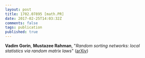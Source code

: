 ```yaml
---
layout: post
title: 1702.07895 [math.PR]
date: 2017-02-25T14:03:32Z
comments: false
tags: publication
published: true
---
```


<b>Vadim Gorin</b>, <b>Mustazee Rahman</b>, "<i>Random sorting networks: local statistics via random matrix laws</i>" ([arXiv](http://arxiv.org/abs/1702.07895v2))

